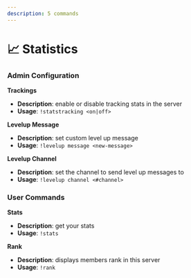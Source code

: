```yaml
---
description: 5 commands
---
```


# 📈 Statistics

### Admin Configuration

**Trackings**
- **Description**: enable or disable tracking stats in the server
- **Usage**: `!statstracking <on|off>`

**Levelup Message**
- **Description**: set custom level up message
- **Usage**: `!levelup message <new-message>`

**Levelup Channel**
- **Description**: set the channel to send level up messages to
- **Usage**: `!levelup channel <#channel>`

### User Commands

**Stats**
- **Description**: get your stats
- **Usage**: `!stats`

**Rank**
- **Description**: displays members rank in this server
- **Usage**: `!rank`
